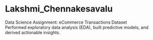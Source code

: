 # Lakshmi_Chennakesavalu
Data Science Assignment: eCommerce  Transactions Dataset 
<br>
Performed exploratory data analysis (EDA), built predictive models, and derived actionable insights.


